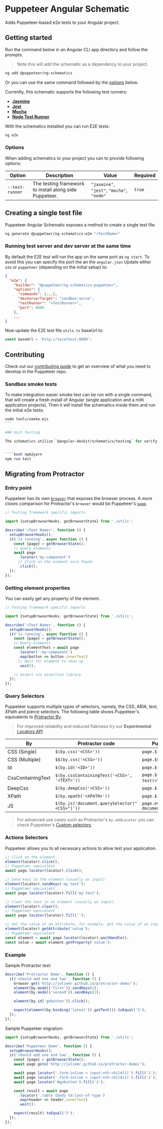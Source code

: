# Puppeteer Angular Schematic

Adds Puppeteer-based e2e tests to your Angular project.

## Getting started

Run the command below in an Angular CLI app directory and follow the prompts.

> Note this will add the schematic as a dependency to your project.

```bash
ng add @puppeteer/ng-schematics
```

Or you can use the same command followed by the [options](#options) below.

Currently, this schematic supports the following test runners:

- [**Jasmine**](https://jasmine.github.io/)
- [**Jest**](https://jestjs.io/)
- [**Mocha**](https://mochajs.org/)
- [**Node Test Runner**](https://nodejs.org/api/test.html)

With the schematics installed you can run E2E tests:

```bash
ng e2e
```

### Options

When adding schematics to your project you can to provide following options:

| Option          | Description                                            | Value                                      | Required |
| --------------- | ------------------------------------------------------ | ------------------------------------------ | -------- |
| `--test-runner` | The testing framework to install along side Puppeteer. | `"jasmine"`, `"jest"`, `"mocha"`, `"node"` | `true`   |

## Creating a single test file

Puppeteer Angular Schematic exposes a method to create a single test file.

```bash
ng generate @puppeteer/ng-schematics:e2e "<TestName>"
```

### Running test server and dev server at the same time

By default the E2E test will run the app on the same port as `ng start`.
To avoid this you can specify the port the an the `angular.json`
Update either `e2e` or `puppeteer` (depending on the initial setup) to:

```json
{
  "e2e": {
    "builder": "@puppeteer/ng-schematics:puppeteer",
    "options": {
      "commands": [...],
      "devServerTarget": "sandbox:serve",
      "testRunner": "<TestRunner>",
      "port": 8080
    },
    ...
}
```

Now update the E2E test file `utils.ts` baseUrl to:

```ts
const baseUrl = 'http://localhost:8080';
```

## Contributing

Check out our [contributing guide](https://pptr.dev/contributing) to get an overview of what you need to develop in the Puppeteer repo.

### Sandbox smoke tests

To make integration easier smoke test can be run with a single command, that will create a fresh install of Angular (single application and a milti application projects). Then it will install the schematics inside them and run the initial e2e tests:

`````bash
node tools/smoke.mjs
```

### Unit Testing

The schematics utilize `@angular-devkit/schematics/testing` for verifying correct file creation and `package.json` updates. To execute the test suit:


````bash npm2yarn
npm run test
`````

## Migrating from Protractor

### Entry point

Puppeteer has its own [`browser`](https://pptr.dev/api/puppeteer.browser) that exposes the browser process.
A more closes comparison for Protractor's `browser` would be Puppeteer's [`page`](https://pptr.dev/api/puppeteer.page).

```ts
// Testing framework specific imports

import {setupBrowserHooks, getBrowserState} from './utils';

describe('<Test Name>', function () {
  setupBrowserHooks();
  it('is running', async function () {
    const {page} = getBrowserState();
    // Query elements
    await page
      .locator('my-component')
      // Click on the element once found
      .click();
  });
});
```

### Getting element properties

You can easily get any property of the element.

```ts
// Testing framework specific imports

import {setupBrowserHooks, getBrowserState} from './utils';

describe('<Test Name>', function () {
  setupBrowserHooks();
  it('is running', async function () {
    const {page} = getBrowserState();
    // Query elements
    const elementText = await page
      .locator('.my-component')
      .map(button => button.innerText)
      // Wait for element to show up
      .wait();

    // Assert via assertion library
  });
});
```

### Query Selectors

Puppeteer supports multiple types of selectors, namely, the CSS, ARIA, text, XPath and pierce selectors.
The following table shows Puppeteer's equivalents to [Protractor By](https://www.protractortest.org/#/api?view=ProtractorBy).

> For improved reliability and reduced flakiness try our
> **Experimental** [Locators API](https://pptr.dev/guides/locators)

| By                | Protractor code                               | Puppeteer querySelector                                      |
| ----------------- | --------------------------------------------- | ------------------------------------------------------------ |
| CSS (Single)      | `$(by.css('<CSS>'))`                          | `page.$('<CSS>')`                                            |
| CSS (Multiple)    | `$$(by.css('<CSS>'))`                         | `page.$$('<CSS>')`                                           |
| Id                | `$(by.id('<ID>'))`                            | `page.$('#<ID>')`                                            |
| CssContainingText | `$(by.cssContainingText('<CSS>', '<TEXT>'))`  | `page.$('<CSS> ::-p-text(<TEXT>)')` `                        |
| DeepCss           | `$(by.deepCss('<CSS>'))`                      | `page.$(':scope >>> <CSS>')`                                 |
| XPath             | `$(by.xpath('<XPATH>'))`                      | `page.$('::-p-xpath(<XPATH>)')`                              |
| JS                | `$(by.js('document.querySelector("<CSS>")'))` | `page.evaluateHandle(() => document.querySelector('<CSS>'))` |

> For advanced use cases such as Protractor's `by.addLocator` you can check Puppeteer's [Custom selectors](https://pptr.dev/guides/query-selectors#custom-selectors).

### Actions Selectors

Puppeteer allows you to all necessary actions to allow test your application.

```ts
// Click on the element.
element(locator).click();
// Puppeteer equivalent
await page.locator(locator).click();

// Send keys to the element (usually an input).
element(locator).sendKeys('my text');
// Puppeteer equivalent
await page.locator(locator).fill('my text');

// Clear the text in an element (usually an input).
element(locator).clear();
// Puppeteer equivalent
await page.locator(locator).fill('');

// Get the value of an attribute, for example, get the value of an input.
element(locator).getAttribute('value');
// Puppeteer equivalent
const element = await page.locator(locator).waitHandle();
const value = await element.getProperty('value');
```

### Example

Sample Protractor test:

```ts
describe('Protractor Demo', function () {
  it('should add one and two', function () {
    browser.get('http://juliemr.github.io/protractor-demo/');
    element(by.model('first')).sendKeys(1);
    element(by.model('second')).sendKeys(2);

    element(by.id('gobutton')).click();

    expect(element(by.binding('latest')).getText()).toEqual('3');
  });
});
```

Sample Puppeteer migration:

```ts
import {setupBrowserHooks, getBrowserState} from './utils';

describe('Puppeteer Demo', function () {
  setupBrowserHooks();
  it('should add one and two', function () {
    const {page} = getBrowserState();
    await page.goto('http://juliemr.github.io/protractor-demo/');

    await page.locator('.form-inline > input:nth-child(1)').fill('1');
    await page.locator('.form-inline > input:nth-child(2)').fill('2');
    await page.locator('#gobutton').fill('2');

    const result = await page
      .locator('.table tbody td:last-of-type')
      .map(header => header.innerText)
      .wait();

    expect(result).toEqual('3');
  });
});
```
